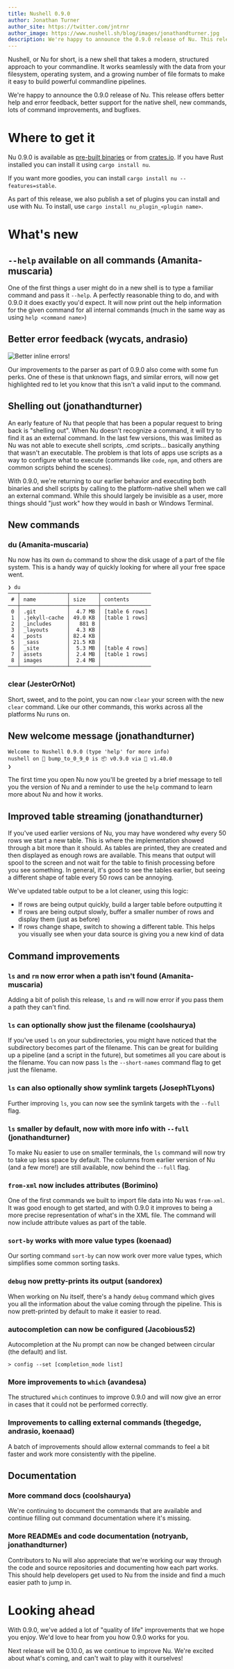 ```yaml
---
title: Nushell 0.9.0
author: Jonathan Turner
author_site: https://twitter.com/jntrnr
author_image: https://www.nushell.sh/blog/images/jonathandturner.jpg
description: We're happy to announce the 0.9.0 release of Nu. This release offers better help and error feedback, better support for the native shell, new commands, lots of command improvements, and bugfixes.
---
```


Nushell, or Nu for short, is a new shell that takes a modern, structured approach to your commandline. It works seamlessly with the data from your filesystem, operating system, and a growing number of file formats to make it easy to build powerful commandline pipelines.

We're happy to announce the 0.9.0 release of Nu. This release offers better help and error feedback, better support for the native shell, new commands, lots of command improvements, and bugfixes.

# Where to get it

Nu 0.9.0 is available as [pre-built binaries](https://github.com/nushell/nushell/releases/tag/0.9.0) or from [crates.io](https://crates.io/crates/nu). If you have Rust installed you can install it using `cargo install nu`.

If you want more goodies, you can install `cargo install nu --features=stable`.

As part of this release, we also publish a set of plugins you can install and use with Nu. To install, use `cargo install nu_plugin_<plugin name>`.

# What's new

## `--help` available on all commands (Amanita-muscaria)

One of the first things a user might do in a new shell is to type a familiar command and pass it `--help`. A perfectly reasonable thing to do, and with 0.9.0 it does exactly you'd expect. It will now print out the help information for the given command for all internal commands (much in the same way as using `help <command name>`)

## Better error feedback (wycats, andrasio)

![Better inline errors!](/assets/images/0_9_0_error_highlight.png)

Our improvements to the parser as part of 0.9.0 also come with some fun perks. One of these is that unknown flags, and similar errors, will now get highlighted red to let you know that this isn't a valid input to the command.

## Shelling out (jonathandturner)

An early feature of Nu that people that has been a popular request to bring back is "shelling out". When Nu doesn't recognize a command, it will try to find it as an external command. In the last few versions, this was limited as Nu was not able to execute shell scripts, .cmd scripts... basically anything that wasn't an executable. The problem is that lots of apps use scripts as a way to configure what to execute (commands like `code`, `npm`, and others are common scripts behind the scenes).

With 0.9.0, we're returning to our earlier behavior and executing both binaries and shell scripts by calling to the platform-native shell when we call an external command. While this should largely be invisible as a user, more things should "just work" how they would in bash or Windows Terminal.

## New commands

### du (Amanita-muscaria)

Nu now has its own `du` command to show the disk usage of a part of the file system. This is a handy way of quickly looking for where all your free space went.

```nushell
❯ du
───┬───────────────┬─────────┬────────────────
 # │ name          │ size    │ contents
───┼───────────────┼─────────┼────────────────
 0 │ .git          │  4.7 MB │ [table 6 rows]
 1 │ .jekyll-cache │ 49.0 KB │ [table 1 rows]
 2 │ _includes     │   881 B │
 3 │ _layouts      │  4.3 KB │
 4 │ _posts        │ 82.4 KB │
 5 │ _sass         │ 21.5 KB │
 6 │ _site         │  5.3 MB │ [table 4 rows]
 7 │ assets        │  2.4 MB │ [table 1 rows]
 8 │ images        │  2.4 MB │
───┴───────────────┴─────────┴────────────────
```

### clear (JesterOrNot)

Short, sweet, and to the point, you can now `clear` your screen with the new `clear` command. Like our other commands, this works across all the platforms Nu runs on.

## New welcome message (jonathandturner)

```nushell
Welcome to Nushell 0.9.0 (type 'help' for more info)
nushell on 📙 bump_to_0_9_0 is 📦 v0.9.0 via 🦀 v1.40.0
❯
```

The first time you open Nu now you'll be greeted by a brief message to tell you the version of Nu and a reminder to use the `help` command to learn more about Nu and how it works.

## Improved table streaming (jonathandturner)

If you've used earlier versions of Nu, you may have wondered why every 50 rows we start a new table. This is where the implementation showed through a bit more than it should. As tables are printed, they are created and then displayed as enough rows are available. This means that output will spool to the screen and not wait for the table to finish processing before you see something. In general, it's good to see the tables earlier, but seeing a different shape of table every 50 rows can be annoying.

We've updated table output to be a lot cleaner, using this logic:

- If rows are being output quickly, build a larger table before outputting it
- If rows are being output slowly, buffer a smaller number of rows and display them (just as before)
- If rows change shape, switch to showing a different table. This helps you visually see when your data source is giving you a new kind of data

## Command improvements

### `ls` and `rm` now error when a path isn't found (Amanita-muscaria)

Adding a bit of polish this release, `ls` and `rm` will now error if you pass them a path they can't find.

### `ls` can optionally show just the filename (coolshaurya)

If you've used `ls` on your subdirectories, you might have noticed that the subdirectory becomes part of the filename. This can be great for building up a pipeline (and a script in the future), but sometimes all you care about is the filename. You can now pass `ls` the `--short-names` command flag to get just the filename.

### `ls` can also optionally show symlink targets (JosephTLyons)

Further improving `ls`, you can now see the symlink targets with the `--full` flag.

### `ls` smaller by default, now with more info with `--full` (jonathandturner)

To make Nu easier to use on smaller terminals, the `ls` command will now try to take up less space by default. The columns from earlier version of Nu (and a few more!) are still available, now behind the `--full` flag.

### `from-xml` now includes attributes (Borimino)

One of the first commands we built to import file data into Nu was `from-xml`. It was good enough to get started, and with 0.9.0 it improves to being a more precise representation of what's in the XML file. The command will now include attribute values as part of the table.

### `sort-by` works with more value types (koenaad)

Our sorting command `sort-by` can now work over more value types, which simplifies some common sorting tasks.

### `debug` now pretty-prints its output (sandorex)

When working on Nu itself, there's a handy `debug` command which gives you all the information about the value coming through the pipeline. This is now prett-printed by default to make it easier to read.

### autocompletion can now be configured (Jacobious52)

Autocompletion at the Nu prompt can now be changed between circular (the default) and list.

```nushell
> config --set [completion_mode list]
```

### More improvements to `which` (avandesa)

The structured `which` continues to improve 0.9.0 and will now give an error in cases that it could not be performed correctly.

### Improvements to calling external commands (thegedge, andrasio, koenaad)

A batch of improvements should allow external commands to feel a bit faster and work more consistently with the pipeline.

## Documentation

### More command docs (coolshaurya)

We're continuing to document the commands that are available and continue filling out command documentation where it's missing.

### More READMEs and code documentation (notryanb, jonathandturner)

Contributors to Nu will also appreciate that we're working our way through the code and source repositories and documenting how each part works. This should help developers get used to Nu from the inside and find a much easier path to jump in.

# Looking ahead

With 0.9.0, we've added a lot of "quality of life" improvements that we hope you enjoy. We'd love to hear from you how 0.9.0 works for you.

Next release will be 0.10.0, as we continue to improve Nu. We're excited about what's coming, and can't wait to play with it ourselves!
